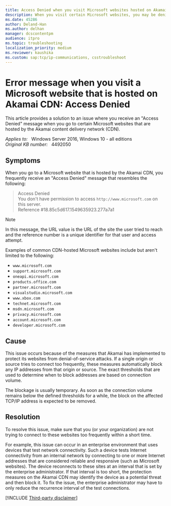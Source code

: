 ```yaml
---
title: Access Denied when you visit Microsoft websites hosted on Akamai CDN
description: When you visit certain Microsoft websites, you may be denied access if you or your organization makes too many connections attempts too quickly. This article provides a solution to this problem.
ms.date: 45286
author: Deland-Han
ms.author: delhan
manager: dcscontentpm
audience: itpro
ms.topic: troubleshooting
localization_priority: medium
ms.reviewer: kaushika
ms.custom: sap:tcp/ip-communications, csstroubleshoot
---
```

# Error message when you visit a Microsoft website that is hosted on Akamai CDN: Access Denied

This article provides a solution to an issue where you receive an "Access Denied" message when you go to certain Microsoft websites that are hosted by the Akamai content delivery network (CDN).

_Applies to:_ &nbsp; Windows Server 2016, Windows 10 - all editions  
_Original KB number:_ &nbsp; 4492050

## Symptoms

When you go to a Microsoft website that is hosted by the Akamai CDN, you frequently receive an "Access Denied" message that resembles the following:

> Access Denied  
You don't have permission to access `http://www.microsoft.com` on this server.  
Reference #18.85c5d617.1549635923.277a7a1

> [!NOTE]
> In this message, the URL value is the URL of the site the user tried to reach and the reference number is a unique identifier for that user and access attempt.

Examples of common CDN-hosted Microsoft websites include but aren't limited to the following:

- `www.microsoft.com`
- `support.microsoft.com`
- `oneapi.microsoft.com`
- `products.office.com`
- `partner.microsoft.com`
- `visualstudio.microsoft.com`
- `www.xbox.com`
- `technet.microsoft.com`
- `msdn.microsoft.com`
- `privacy.microsoft.com`
- `account.microsoft.com`
- `developer.microsoft.com`

## Cause

This issue occurs because of the measures that Akamai has implemented to protect its websites from denial-of-service attacks. If a single origin or source tries to connect too frequently, these measures automatically block any IP addresses from that origin or source. The exact thresholds that are used to determine when to block addresses are based on connection volume.

The blockage is usually temporary. As soon as the connection volume remains below the defined thresholds for a while, the block on the affected TCP/IP address is expected to be removed.

## Resolution

To resolve this issue, make sure that you (or your organization) are not trying to connect to these websites too frequently within a short time.

For example, this issue can occur in an enterprise environment that uses devices that test network connectivity. Such a device tests Internet connectivity from an internal network by connecting to one or more Internet addresses that are considered reliable and responsive (such as Microsoft websites). The device reconnects to these sites at an interval that is set by the enterprise administrator. If that interval is too short, the protection measures on the Akamai CDN may identify the device as a potential threat and then block it. To fix the issue, the enterprise administrator may have to only reduce the recurrence interval of the test connections.

[!INCLUDE [Third-party disclaimer](../../includes/third-party-disclaimer.md)]
